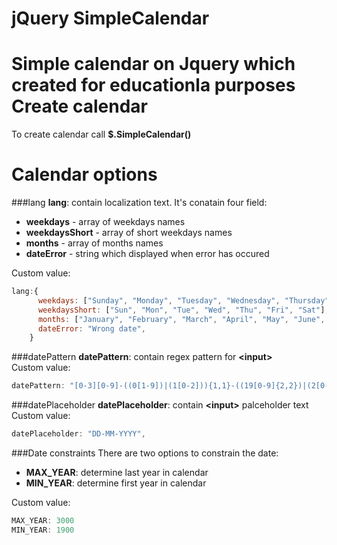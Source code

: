 # jQuery SimpleCalendar
Simple calendar on Jquery which  created for educationla purposes
Create calendar
================================================================================
  To create calendar call  **$.SimpleCalendar(<params>)** 
  
Calendar options
================================================================================
###lang
  **lang**: contain localization text. It's conatain four field:<br>
   * **weekdays** - array of weekdays names<br>
   * **weekdaysShort** - array of short weekdays names<br>
   * **months** - array of months names<br>
   * **dateError** - string which displayed when error has occured<br>
  
Custom value:
`````javascript
lang:{
      weekdays: ["Sunday", "Monday", "Tuesday", "Wednesday", "Thursday", "Friday", "Saturday"],
      weekdaysShort: ["Sun", "Mon", "Tue", "Wed", "Thu", "Fri", "Sat"],
      months: ["January", "February", "March", "April", "May", "June", "July", "August", "September", "October", "November", "December"],
      dateError: "Wrong date",
    }
`````
###datePattern
**datePattern**: contain regex pattern for **\<input\>**<br>
Custom value:
`````javascript
datePattern: "[0-3][0-9]-((0[1-9])|(1[0-2])){1,1}-((19[0-9]{2,2})|(2[0-9]{3,3})){1,1}"
`````
###datePlaceholder
**datePlaceholder**: contain **\<input\>** palceholder text<br>
Custom value:
`````javascript
datePlaceholder: "DD-MM-YYYY",
`````
###Date constraints
There are two options to constrain the date:
  * **MAX_YEAR**: determine last year in calendar
  * **MIN_YEAR**: determine first year in calendar
  
Custom value:
`````javascript
MAX_YEAR: 3000
MIN_YEAR: 1900
`````
